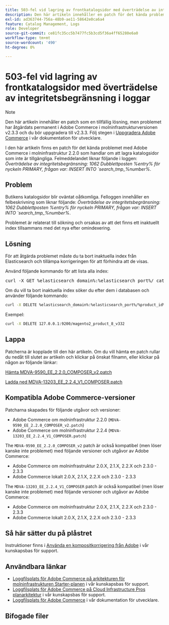 ```yaml
---
title: 503-fel vid lagring av frontkatalogsidor med överträdelse av integritetsbegränsning i loggar
description: Den här artikeln innehåller en patch för det kända problemet med Adobe Commerce i molninfrastruktur 2.2.0 som handlar om att lagra katalogsidor som inte är tillgängliga.
exl-id: ad363744-756a-48b9-ae11-58642e0ca6a4
feature: Catalog Management, Logs
role: Developer
source-git-commit: ce81fc35cc5b7477fc5b3cd5f36a4ff65280e6a0
workflow-type: tm+mt
source-wordcount: '490'
ht-degree: 0%

---
```


# 503-fel vid lagring av frontkatalogsidor med överträdelse av integritetsbegränsning i loggar

>[!NOTE]
>
>Den här artikeln innehåller en patch som en tillfällig lösning, men problemet har åtgärdats permanent i Adobe Commerce i molninfrastrukturversionen v2.3.3 och du bör uppgradera till v2.3.3. Följ stegen i [Uppgradera Adobe Commerce](https://devdocs.magento.com/cloud/project/project-upgrade.html) i vår dokumentation för utvecklare.

I den här artikeln finns en patch för det kända problemet med Adobe Commerce i molninfrastruktur 2.2.0 som handlar om att lagra katalogsidor som inte är tillgängliga. Felmeddelandet liknar följande i loggen: *Överträdelse av integritetsbegränsning: 1062 Dubblettposten %entry% för nyckeln PRIMARY, frågan var: INSERT INTO \`search\_tmp\_%number%*.

## Problem

Butikens katalogsidor blir oväntat oåtkomliga. Felloggen innehåller en felbeskrivning som liknar följande: *Överträdelse av integritetsbegränsning: 1062 Dubblettposten %entry% för nyckeln PRIMARY, frågan var: INSERT INTO \`search\_tmp\_%number%*.

Problemet är relaterat till sökning och orsakas av att det finns ett inaktuellt index tillsammans med det nya efter omindexering.

## Lösning

För att åtgärda problemet måste du ta bort inaktuella index från Elasticsearch och tillämpa korrigeringen för att förhindra att de visas.

Använd följande kommando för att lista alla index:

<pre>curl -X GET %elasticsearch_domain%:%elasticsearch_port%/_cat/indices</pre>

Om du vill ta bort inaktuella index söker du efter dem i databasen och använder följande kommando:

```bash
curl -X DELETE %elasticsearch_domain%:%elasticsearch_port%/%product_id%_v%outdated_version%
```

Exempel:

```bash
curl -X DELETE 127.0.0.1:9200/magento2_product_8_v332
```

## Lappa

Patcherna är kopplade till den här artikeln. Om du vill hämta en patch rullar du nedåt till slutet av artikeln och klickar på önskat filnamn, eller klickar på någon av följande länkar:

[Hämta MDVA-9590\_EE\_2.2.0\_COMPOSER\_v2.patch](assets/MDVA-9590_EE_2.2.0_COMPOSER_v2.patch.zip)

[Ladda ned MDVA-13203\_EE\_2.2.4\_V1\_COMPOSER.patch](assets/MDVA-13203_EE_2.2.4_V1_COMPOSER.patch.zip)

## Kompatibla Adobe Commerce-versioner

Patcharna skapades för följande utgåvor och versioner:

* Adobe Commerce om molninfrastruktur 2.2.0 (`MDVA-9590_EE_2.2.0_COMPOSER_v2.patch`)
* Adobe Commerce om molninfrastruktur 2.2.4 (`MDVA-13203_EE_2.2.4_V1_COMPOSER.patch`)

The `MDVA-9590_EE_2.2.0_COMPOSER_v2` patch är också kompatibel (men löser kanske inte problemet) med följande versioner och utgåvor av Adobe Commerce:

* Adobe Commerce om molninfrastruktur 2.0.X, 2.1.X, 2.2.X och 2.3.0 - 2.3.3
* Adobe Commerce lokalt 2.0.X, 2.1.X, 2.2.X och 2.3.0 - 2.3.3

The `MDVA-13203_EE_2.2.4_V1_COMPOSER` patch är också kompatibel (men löser kanske inte problemet) med följande versioner och utgåvor av Adobe Commerce:

* Adobe Commerce om molninfrastruktur 2.0.X, 2.1.X, 2.2.X och 2.3.0 - 2.3.3
* Adobe Commerce lokalt 2.0.X, 2.1.X, 2.2.X och 2.3.0 - 2.3.3

## Så här sätter du på plåstret

Instruktioner finns i [Använda en kompositkorrigering från Adobe](/help/how-to/general/how-to-apply-a-composer-patch-provided-by-magento.md) i vår kunskapsbas för support.

## Användbara länkar

* [Loggfilsplats för Adobe Commerce på arkitekturen för molninfrastrukturen Starter-planen](/help/how-to/general/log-locations-directories-for-starter-plan.md) i vår kunskapsbas för support.
* [Loggfilsplats för Adobe Commerce på Cloud Infrastructure Pros planarkitektur](/help/how-to/general/log-locations-directories-for-pro-plan-integration-staging-production.md) i vår kunskapsbas för support.
* [Loggfilsplats för Adobe Commerce](https://devdocs.magento.com/guides/v2.3/cloud/trouble/environments-logs.html) i vår dokumentation för utvecklare.

## Bifogade filer
